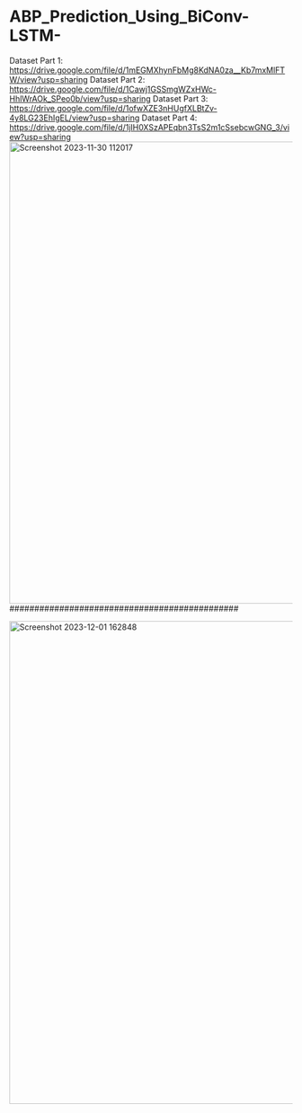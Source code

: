 # ABP_Prediction_Using_BiConv-LSTM-

Dataset Part 1: https://drive.google.com/file/d/1mEGMXhynFbMg8KdNA0za__Kb7mxMlFTW/view?usp=sharing
Dataset Part 2: https://drive.google.com/file/d/1Cawj1GSSmgWZxHWc-HhlWrAOk_SPeo0b/view?usp=sharing
Dataset Part 3: https://drive.google.com/file/d/1ofwXZE3nHUgfXLBtZv-4y8LG23EhIgEL/view?usp=sharing
Dataset Part 4: https://drive.google.com/file/d/1jIH0XSzAPEqbn3TsS2m1cSsebcwGNG_3/view?usp=sharing
<img width="823" alt="Screenshot 2023-11-30 112017" src="https://github.com/saransh2112-cse/ABP_Prediction_Using_BiConv-LSTM-/assets/74602862/a07cf61f-c2c1-4ab3-bedc-2af4d72c5a78">
##############################################

<img width="860" alt="Screenshot 2023-12-01 162848" src="https://github.com/saransh2112-cse/ABP_Prediction_Using_BiConv-LSTM-/assets/74602862/9e13f283-05ba-4ac8-bc9a-63d83faa258c">
